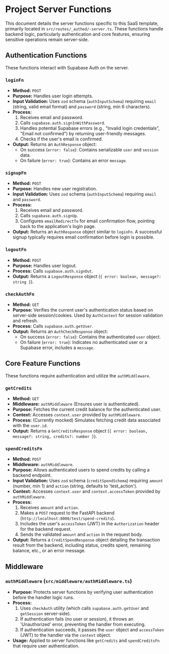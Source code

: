 # Project Server Functions

This document details the server functions specific to this SaaS template, primarily located in `src/routes/_authed/-server.ts`. These functions handle backend logic, particularly authentication and core features, ensuring sensitive operations remain server-side.

## Authentication Functions

These functions interact with Supabase Auth on the server.

### `loginFn`

*   **Method:** `POST`
*   **Purpose:** Handles user login attempts.
*   **Input Validation:** Uses `zod` schema (`authInputSchema`) requiring `email` (string, valid email format) and `password` (string, min 6 characters).
*   **Process:**
    1.  Receives email and password.
    2.  Calls `supabase.auth.signInWithPassword`.
    3.  Handles potential Supabase errors (e.g., "Invalid login credentials", "Email not confirmed") by returning user-friendly messages.
    4.  Checks if the user's email is confirmed.
*   **Output:** Returns an `AuthResponse` object:
    *   On success (`error: false`): Contains serializable `user` and `session` data.
    *   On failure (`error: true`): Contains an error `message`.

### `signupFn`

*   **Method:** `POST`
*   **Purpose:** Handles new user registration.
*   **Input Validation:** Uses `zod` schema (`authInputSchema`) requiring `email` and `password`.
*   **Process:**
    1.  Receives email and password.
    2.  Calls `supabase.auth.signUp`.
    3.  Configures `emailRedirectTo` for email confirmation flow, pointing back to the application's login page.
*   **Output:** Returns an `AuthResponse` object similar to `loginFn`. A successful signup typically requires email confirmation before login is possible.

### `logoutFn`

*   **Method:** `POST`
*   **Purpose:** Handles user logout.
*   **Process:** Calls `supabase.auth.signOut`.
*   **Output:** Returns a `LogoutResponse` object (`{ error: boolean, message?: string }`).

### `checkAuthFn`

*   **Method:** `GET`
*   **Purpose:** Verifies the current user's authentication status based on server-side session/cookies. Used by `AuthContext` for session validation and refresh.
*   **Process:** Calls `supabase.auth.getUser`.
*   **Output:** Returns an `AuthCheckResponse` object:
    *   On success (`error: false`): Contains the authenticated `user` object.
    *   On failure (`error: true`): Indicates no authenticated user or a Supabase error, includes a `message`.

## Core Feature Functions

These functions require authentication and utilize the `authMiddleware`.

### `getCredits`

*   **Method:** `GET`
*   **Middleware:** `authMiddleware` (Ensures user is authenticated).
*   **Purpose:** Fetches the current credit balance for the authenticated user.
*   **Context:** Accesses `context.user` provided by `authMiddleware`.
*   **Process:** (Currently mocked) Simulates fetching credit data associated with the `user.id`.
*   **Output:** Returns a `GetCreditsResponse` object (`{ error: boolean, message?: string, credits?: number }`).

### `spendCreditsFn`

*   **Method:** `POST`
*   **Middleware:** `authMiddleware`.
*   **Purpose:** Allows authenticated users to spend credits by calling a backend endpoint.
*   **Input Validation:** Uses `zod` schema (`creditSpendSchema`) requiring `amount` (number, min 1) and `action` (string, defaults to 'test_action').
*   **Context:** Accesses `context.user` and `context.accessToken` provided by `authMiddleware`.
*   **Process:**
    1.  Receives `amount` and `action`.
    2.  Makes a `POST` request to the FastAPI backend (`http://localhost:8000/test/spend-credits`).
    3.  Includes the user's `accessToken` (JWT) in the `Authorization` header for the backend request.
    4.  Sends the validated `amount` and `action` in the request body.
*   **Output:** Returns a `CreditSpendResponse` object detailing the transaction result from the backend, including status, credits spent, remaining balance, etc., or an error message.

## Middleware

### `authMiddleware` (`src/middleware/authMiddleware.ts`)

*   **Purpose:** Protects server functions by verifying user authentication before the handler logic runs.
*   **Process:**
    1.  Uses `checkAuth` utility (which calls `supabase.auth.getUser` and `getSession` server-side).
    2.  If authentication fails (no user or session), it throws an 'Unauthorized' error, preventing the handler from executing.
    3.  If authentication succeeds, it passes the `user` object and `accessToken` (JWT) to the handler via the `context` object.
*   **Usage:** Applied to server functions like `getCredits` and `spendCreditsFn` that require user authentication.
